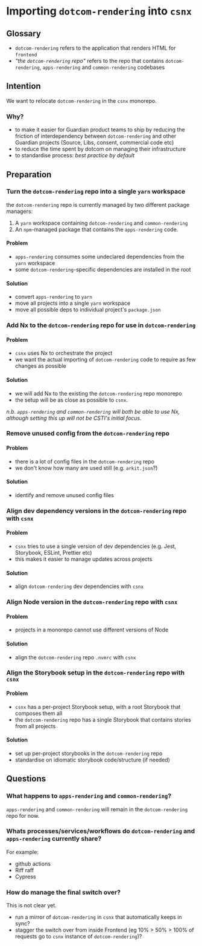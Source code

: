 # Importing `dotcom-rendering` into `csnx`

## Glossary

- `dotcom-rendering` refers to the application that renders HTML for `frontend`
- _"the `dotcom-rendering` repo"_ refers to the repo that contains `dotcom-rendering`, `apps-rendering` and `common-rendering` codebases

## Intention

We want to relocate `dotcom-rendering` in the `csnx` monorepo.

### Why?

- to make it easier for Guardian product teams to ship by reducing the friction of interdependency between `dotcom-rendering` and other Guardian projects (Source, Libs, consent, commercial code etc)
- to reduce the time spent by dotcom on managing their infrastructure
- to standardise process: _best practice by default_

## Preparation

### Turn the `dotcom-rendering` repo into a single `yarn` workspace

the `dotcom-rendering` repo is currently managed by two different package managers:

1. A `yarn` workspace containing `dotcom-rendering` and `common-rendering`
2. An `npm`-managed package that contains the `apps-rendering` code.


#### Problem

- `apps-rendering` consumes some undeclared dependencies from the `yarn` workspace
- some `dotcom-rendering`-specific dependencies are installed in the root

#### Solution

- convert `apps-rendering` to `yarn`
- move all projects into a single `yarn` workspace
- move all possible deps to individual project's `package.json`

### Add Nx to the `dotcom-rendering` repo for use in `dotcom-rendering`

#### Problem

- `csnx` uses Nx to orchestrate the project
- we want the actual importing of `dotcom-rendering` code to require as few changes as possible

#### Solution

- we will add Nx to the existing the `dotcom-rendering` repo monorepo
- the setup will be as close as possible to `csnx`.

_n.b. `apps-rendering` and `common-rendering` will both be able to use Nx, although setting this up will not be CSTI's initial focus._

### Remove unused config from the `dotcom-rendering` repo

#### Problem

- there is a lot of config files in the `dotcom-rendering` repo
- we don't know how many are used still (e.g. `arkit.json`?)

#### Solution

- identify and remove unused config files

### Align dev dependency versions in the `dotcom-rendering` repo with `csnx`

#### Problem

- `csnx` tries to use a single version of dev dependencies (e.g. Jest, Storybook, ESLint, Prettier etc)
- this makes it easier to manage updates across projects

#### Solution

- align `dotcom-rendering` dev dependencies with `csnx`

### Align Node version in the `dotcom-rendering` repo with `csnx`

#### Problem

- projects in a monorepo cannot use different versions of Node

#### Solution

- align the `dotcom-rendering` repo `.nvmrc` with `csnx`

### Align the Storybook setup in the `dotcom-rendering` repo with `csnx`

#### Problem

- `csnx` has a per-project Storybook setup, with a root Storybook that composes them all
- the `dotcom-rendering` repo has a single Storybook that contains stories from all projects

#### Solution

- set up per-project storybooks in the `dotcom-rendering` repo
- standardise on idiomatic storybook code/structure (if needed)

## Questions

### What happens to `apps-rendering` and `common-rendering`?

`apps-rendering` and `common-rendering` will remain in the `dotcom-rendering` repo for now.

### Whats processes/services/workflows do `dotcom-rendering` and `apps-rendering` currently share?

For example:

- github actions
- Riff raff
- Cypress

### How do manage the final switch over?

This is not clear yet.

- run a mirror of `dotcom-rendering` in `csnx` that automatically keeps in sync?
- stagger the switch over from inside Frontend (eg 10% > 50% > 100% of requests go to `csnx` instance of `dotcom-rendering`)?
